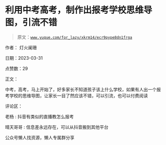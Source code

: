 # 利用中考高考，制作出报考学校思维导图，引流不错

> 原文：[`www.yuque.com/for_lazy/xkrm14/ecr9pype8dn1frga`](https://www.yuque.com/for_lazy/xkrm14/ecr9pype8dn1frga)

作者： 灯火阑珊

日期：2023-03-31

点赞数：29

正文：

中考，高考，马上开始了，好多家长不知道孩子该上什么学校，如果有人出一个报考学校的思维导图，让家长一目了然应该不错，可以引流，也可以付费阅读

评论区：

老杨 : 抖音有类似的直播教怎么报考

晴天哥哥 : 信息差永远存在，可以从抖音搬到其他平台

公众号懒人找资源，懒人专属群分享

